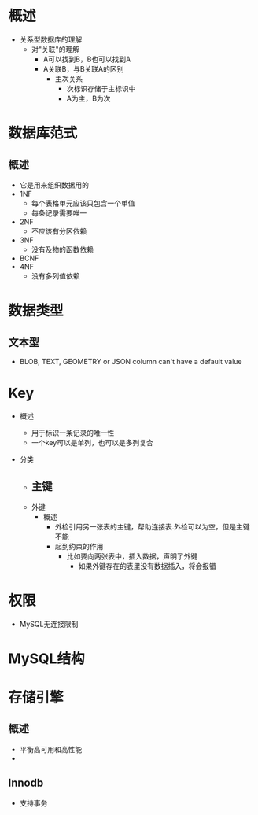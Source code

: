 # 概述
- 关系型数据库的理解
	- 对"关联"的理解
		- A可以找到B，B也可以找到A
		- A关联B，与B关联A的区别
			- 主次关系
				- 次标识存储于主标识中
				- A为主，B为次

# 数据库范式
## 概述
- 它是用来组织数据用的
- 1NF
	- 每个表格单元应该只包含一个单值
	- 每条记录需要唯一
- 2NF
	- 不应该有分区依赖
- 3NF
	- 没有及物的函数依赖
- BCNF
- 4NF
	- 没有多列值依赖


# 数据类型
## 文本型
- BLOB, TEXT, GEOMETRY or JSON column can't have a default value

# Key
- 概述
	- 用于标识一条记录的唯一性
	- 一个key可以是单列，也可以是多列复合

- 分类
	- 主键
		- 
	- 外键
		- 概述
			- 外检引用另一张表的主键，帮助连接表.外检可以为空，但是主键不能
			- 起到约束的作用
				- 比如要向两张表中，插入数据，声明了外键
					- 如果外键存在的表里没有数据插入，将会报错

# 权限
- MySQL无连接限制

# MySQL结构


# 存储引擎
## 概述
- 平衡高可用和高性能
- 

## Innodb
- 支持事务